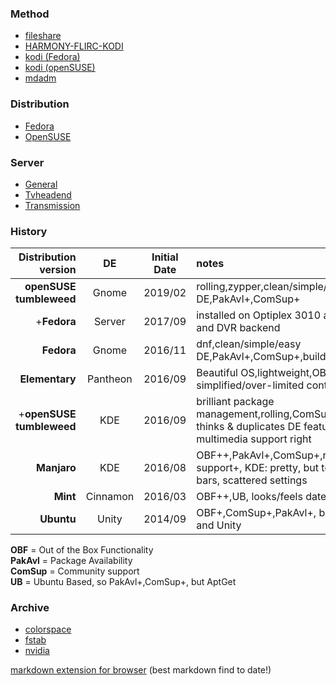 ### Method
- [fileshare](fileshare.md)  
- [HARMONY-FLIRC-KODI](HARMONY-FLIRC-KODI.md)  
- [kodi (Fedora)](kodi-fedora.md)  
- [kodi (openSUSE)](kodi-opensuse.md)  
- [mdadm](mdadm.md)  

### Distribution
- [Fedora](fedora.md)  
- [OpenSUSE](opensuse.md)  

### Server
- [General](server-gen.md)  
- [Tvheadend](server-tvh.md)  
- [Transmission](server-trans.md)  

### History

Distribution version | DE | Initial Date | notes  
--: | :--: | :--: | :--  
**openSUSE tumbleweed** | Gnome | 2019/02 | rolling,zypper,clean/simple/easy DE,PakAvl+,ComSup+  
+**Fedora** | Server | 2017/09 | installed on Optiplex 3010 as Media Server and DVR backend  
**Fedora** | Gnome | 2016/11 | dnf,clean/simple/easy DE,PakAvl+,ComSup+,builds android  
**Elementary** | Pantheon | 2016/09 | Beautiful OS,lightweight,OBF+,UB,over-simplified/over-limited controls  
+**openSUSE tumbleweed** | KDE | 2016/09 | brilliant package management,rolling,ComSup+,PakAvl+, over-thinks & duplicates DE features,can’t get multimedia support right  
**Manjaro** | KDE | 2016/08 | OBF++,PakAvl+,ComSup+,rolling+,proprietary support+, KDE: pretty, but too-much menu-bars, scattered settings  
**Mint** | Cinnamon | 2016/03 | OBF++,UB, looks/feels dated  
**Ubuntu** | Unity | 2014/09 | OBF+,ComSup+,PakAvl+, but _despise_ AptGet and Unity  

**OBF** = Out of the Box Functionality  
**PakAvl** = Package Availability  
**ComSup** = Community support  
**UB** = Ubuntu Based, so PakAvl+,ComSup+, but AptGet  

### Archive
- [colorspace](colorspace.md)  
- [fstab](fstab.md)  
- [nvidia](nvidia.md)  

[markdown extension for browser](https://github.com/simov/markdown-viewer) (best markdown find to date!)
